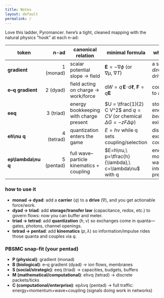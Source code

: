 ```yaml
---
title: Notes
layout: default
permalink: /
---
```


Love this ladder, Pyromancer. here’s a tight, cleaned mapping with the natural physics “hook” at each n-ad:

| token            |       n-ad | canonical relation                       | minimal formula                                                                         | what it “adds”                                      | quick read              |
| ---------------- | ---------: | ---------------------------------------- | --------------------------------------------------------------------------------------- | --------------------------------------------------- | ----------------------- |
| **gradient**     |  1 (monad) | scalar potential slope → field           | $\mathbf{E}=-\nabla \phi$ (or $\nabla \mu,\ \nabla T$)                                  | a single direction of drive                         | “one arrow exists.”     |
| **e–q gradient** |   2 (dyad) | field acting on charge → work/force      | $\mathrm{d}W = q\,\mathbf{E}\!\cdot\!\mathrm{d}\mathbf{\ell}$, $\mathbf{F}=q\mathbf{E}$ | couples drive to a carrier                          | “drive meets bearer.”   |
| **eeq**          |  3 (triad) | energy bookkeeping with charge present   | $U = \tfrac{1}{2} C V^2$ and $q=CV$ (or chemical $\Delta G = -zF\Delta\psi$)            | stores/transfers energy *because* q exists          | “capacity appears.”     |
| **eh\nu q**      | 4 (tetrad) | quantization enters the game             | $E = h\nu$ while q sets coupling/selection                                              | discreteness of exchange + coupling                 | “packets now carry.”    |
| **ep\lambda\nu q** | 5 (pentad) | full wave–particle kinematics + coupling | $E=h\nu,\ p=\tfrac{h}{\lambda},\ c=\lambda\nu$ with q                                   | energy, momentum, wave, and interaction all present | “a trafficked quantum.” |

### how to use it

* **monad → dyad**: add a **carrier** ($q$) to a **drive** ($\nabla$), and you get actionable force/work.
* **dyad → triad**: add **storage/transfer law** (capacitance, redox, etc.) to govern flows: now you can buffer and meter.
* **triad → tetrad**: add **quantization** ($h, \nu$) so exchanges come in quanta—gates, photons, channel openings.
* **tetrad → pentad**: add **kinematics** ($p, \lambda$) so information/impulse rides those quanta and couples via $q$.

### PBSMC snap-fit (your pentad)

* **P (physical)**: gradient (monad)
* **B (biological)**: e–q gradient (dyad) → ion flows, membranes
* **S (social/strategic)**: eeq (triad) → capacities, budgets, buffers
* **M (mathematical/computational)**: eh$\nu$q (tetrad) → discrete packets/ticks
* **C (computational/enterprise)**: ep$\lambda\nu$q (pentad) → full traffic: energy+momentum+wave+coupling (signals doing work in networks)
